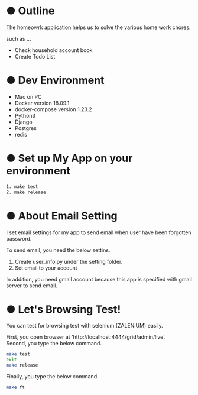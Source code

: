 # ● Outline

The homeowrk application helps us to solve the various home work chores.

such as ...

* Check household account book
* Create Todo List

# ● Dev Environment
* Mac on PC
* Docker version 18.09.1
* docker-compose version 1.23.2
* Python3
* Django
* Postgres
* redis

# ● Set up  My App on your environment

```bash
1. make test
2. make release
```

# ● About Email Setting
I set email settings for my app to send email when user have been forgotten password.

To send email, you need the below settins.

1. Create user_info.py under the setting folder.
2. Set email to your account

In addition, you need gmail account because this app is specified with gmail server to send email.

# ● Let's Browsing Test!
You can test for browsing test with selenium (ZALENIUM) easily.

First, you open browser at 'http://localhost:4444/grid/admin/live'.  
Second, you type the below command.

```bash
make test
exit  
make release
```

Finally, you type the below command.

```bash
make ft
```